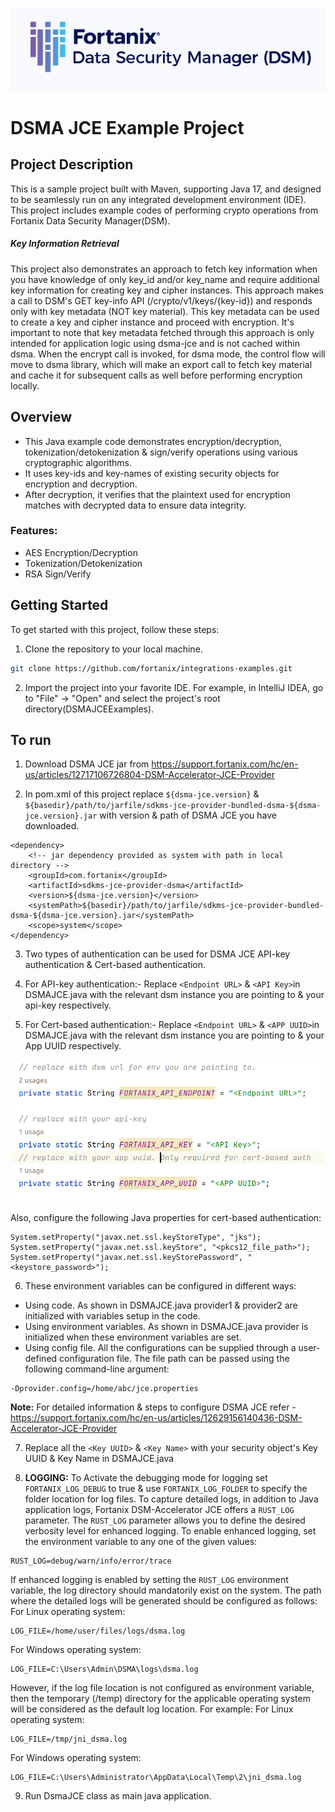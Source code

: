 ![fortanix-logo](images/fortanix-logo.png)

# DSMA JCE Example Project

## Project Description
This is a sample project built with Maven, supporting Java 17, and designed to be seamlessly run on any integrated development environment (IDE). This project includes example codes of performing crypto operations from Fortanix Data Security Manager(DSM).

##### Key Information Retrieval
This project also demonstrates an approach to fetch key information when you have knowledge of only key_id and/or key_name and require additional key information for creating key and cipher instances. This approach makes a call to DSM's GET key-info API (/crypto/v1/keys/{key-id}) and responds only with key metadata (NOT key material). This key metadata can be used to create a key and cipher instance and proceed with encryption. It's important to note that key metadata fetched through this approach is only intended for application logic using dsma-jce and is not cached within dsma. When the encrypt call is invoked, for dsma mode, the control flow will move to dsma library, which will make an export call to fetch key material and cache it for subsequent calls as well before performing encryption locally.

## Overview

* This Java example code demonstrates encryption/decryption, tokenization/detokenization & sign/verify operations using various cryptographic algorithms.
* It uses key-ids and key-names of existing security objects for encryption and decryption.
* After decryption, it verifies that the plaintext used for encryption matches with decrypted data to ensure data integrity.

### Features:

* AES Encryption/Decryption
* Tokenization/Detokenization
* RSA Sign/Verify

## Getting Started

To get started with this project, follow these steps:

1. Clone the repository to your local machine.

```bash
git clone https://github.com/fortanix/integrations-examples.git
```
2. Import the project into your favorite IDE. For example, in IntelliJ IDEA, go to "File" -> "Open" and select the project's root directory(DSMAJCEExamples).

## To run

1. Download DSMA JCE jar from https://support.fortanix.com/hc/en-us/articles/12717106726804-DSM-Accelerator-JCE-Provider

2. In pom.xml of this project replace `${dsma-jce.version}` & `${basedir}/path/to/jarfile/sdkms-jce-provider-bundled-dsma-${dsma-jce.version}.jar` with version & path of DSMA JCE you have downloaded.
```
<dependency>
    <!-- jar dependency provided as system with path in local directory -->
    <groupId>com.fortanix</groupId>
    <artifactId>sdkms-jce-provider-dsma</artifactId>
    <version>${dsma-jce.version}</version>
    <systemPath>${basedir}/path/to/jarfile/sdkms-jce-provider-bundled-dsma-${dsma-jce.version}.jar</systemPath>
    <scope>system</scope>
</dependency>
```
3. Two types of authentication can be used for DSMA JCE API-key authentication & Cert-based authentication.
4. For API-key authentication:-
Replace `<Endpoint URL>` & `<API Key>`in DSMAJCE.java with the relevant dsm instance you are pointing to & your api-key respectively.

5. For Cert-based authentication:-
Replace `<Endpoint URL>` & `<APP UUID>`in DSMAJCE.java with the relevant dsm instance you are pointing to & your App UUID respectively.

![Configuration](images/Configuration.png)

Also, configure the following Java properties for cert-based authentication:
```
System.setProperty("javax.net.ssl.keyStoreType", "jks");
System.setProperty("javax.net.ssl.keyStore", "<pkcs12_file_path>");
System.setProperty("javax.net.ssl.keyStorePassword", "<keystore_password>");
```

6. These environment variables can be configured in different ways:
* Using code. As shown in DSMAJCE.java provider1 & provider2 are initialized with variables setup in the code.
* Using environment variables. As shown in DSMAJCE.java provider is initialized when these environment variables are set.
* Using config file. All the configurations can be supplied through a user-defined configuration file.
The file path can be passed using the following command-line argument:
```
-Dprovider.config=/home/abc/jce.properties
```
**Note:** For detailed information & steps to configure DSMA JCE refer - https://support.fortanix.com/hc/en-us/articles/12629156140436-DSM-Accelerator-JCE-Provider

7. Replace all the `<Key UUID>` & `<Key Name>` with your security object's Key UUID & Key Name in DSMAJCE.java

8. **LOGGING:**
To Activate the debugging mode for logging set `FORTANIX_LOG_DEBUG` to true & use `FORTANIX_LOG_FOLDER` to specify the folder location for log files.
To capture detailed logs, in addition to Java application logs, Fortanix DSM-Accelerator JCE offers a `RUST_LOG` parameter. The `RUST_LOG` parameter allows you to define the desired verbosity level for enhanced logging.
To enable enhanced logging, set the environment variable to any one of the given values:
```
RUST_LOG=debug/warn/info/error/trace
```
If enhanced logging is enabled by setting the `RUST_LOG` environment variable, the log directory should mandatorily exist on the system.
The path where the detailed logs will be generated should be configured as follows:
For Linux operating system:
```
LOG_FILE=/home/user/files/logs/dsma.log
```
For Windows operating system:
```
LOG_FILE=C:\Users\Admin\DSMA\logs\dsma.log
```
However, if the log file location is not configured as environment variable, then the temporary (/temp) directory for the applicable operating system will be considered as the default log location.
For example:
For Linux operating system:
```
LOG_FILE=/tmp/jni_dsma.log
```
For Windows operating system:
```
LOG_FILE=C:\Users\Administrator\AppData\Local\Temp\2\jni_dsma.log
```

9. Run DsmaJCE class as main java application.